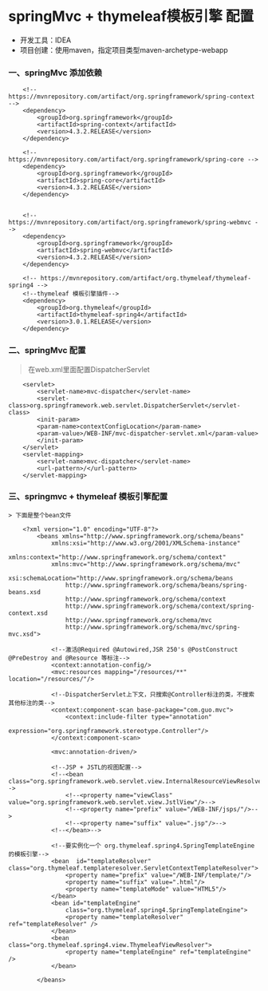 # springMvc + thymeleaf模板引擎 配置

* 开发工具：IDEA
* 项目创建：使用maven，指定项目类型maven-archetype-webapp

### 一、springMvc 添加依赖

        <!-- https://mvnrepository.com/artifact/org.springframework/spring-context -->
        <dependency>
            <groupId>org.springframework</groupId>
            <artifactId>spring-context</artifactId>
            <version>4.3.2.RELEASE</version>
        </dependency>

        <!-- https://mvnrepository.com/artifact/org.springframework/spring-core -->
        <dependency>
            <groupId>org.springframework</groupId>
            <artifactId>spring-core</artifactId>
            <version>4.3.2.RELEASE</version>
        </dependency>


        <!-- https://mvnrepository.com/artifact/org.springframework/spring-webmvc -->
        <dependency>
            <groupId>org.springframework</groupId>
            <artifactId>spring-webmvc</artifactId>
            <version>4.3.2.RELEASE</version>
        </dependency>
                
        <!-- https://mvnrepository.com/artifact/org.thymeleaf/thymeleaf-spring4 -->
        <!--thymeleaf 模板引擎插件-->
        <dependency>
            <groupId>org.thymeleaf</groupId>
            <artifactId>thymeleaf-spring4</artifactId>
            <version>3.0.1.RELEASE</version>
        </dependency>

### 二、springMvc 配置
   > 在web.xml里面配置DispatcherServlet

        <servlet>
            <servlet-name>mvc-dispatcher</servlet-name>
            <servlet-class>org.springframework.web.servlet.DispatcherServlet</servlet-class>
            <init-param>
            <param-name>contextConfigLocation</param-name>
            <param-value>/WEB-INF/mvc-dispatcher-servlet.xml</param-value>
            </init-param>
        </servlet>
        <servlet-mapping>
            <servlet-name>mvc-dispatcher</servlet-name>
            <url-pattern>/</url-pattern>
        </servlet-mapping>


### 三、springmvc + thymeleaf 模板引擎配置
    > 下面是整个bean文件

        <?xml version="1.0" encoding="UTF-8"?>
            <beans xmlns="http://www.springframework.org/schema/beans"
                xmlns:xsi="http://www.w3.org/2001/XMLSchema-instance"
                xmlns:context="http://www.springframework.org/schema/context"
                xmlns:mvc="http://www.springframework.org/schema/mvc"
                xsi:schemaLocation="http://www.springframework.org/schema/beans
                    http://www.springframework.org/schema/beans/spring-beans.xsd
                    http://www.springframework.org/schema/context
                    http://www.springframework.org/schema/context/spring-context.xsd
                    http://www.springframework.org/schema/mvc
                    http://www.springframework.org/schema/mvc/spring-mvc.xsd">

                <!--激活@Required @Autowired,JSR 250's @PostConstruct @PreDestroy and @Resource 等标注-->
                <context:annotation-config/>
                <mvc:resources mapping="/resources/**" location="/resources/"/>

                <!--DispatcherServlet上下文，只搜索@Controller标注的类，不搜索其他标注的类-->
                <context:component-scan base-package="com.guo.mvc">
                    <context:include-filter type="annotation"
                                            expression="org.springframework.stereotype.Controller"/>
                </context:component-scan>

                <mvc:annotation-driven/>

                <!--JSP + JSTL的视图配置-->
                <!--<bean class="org.springframework.web.servlet.view.InternalResourceViewResolver">-->
                    <!--<property name="viewClass" value="org.springframework.web.servlet.view.JstlView"/>-->
                    <!--<property name="prefix" value="/WEB-INF/jsps/"/>-->
                    <!--<property name="suffix" value=".jsp"/>-->
                <!--</bean>-->

                <!--要实例化一个 org.thymeleaf.spring4.SpringTemplateEngine的模板引擎-->
                <bean  id="templateResolver" class="org.thymeleaf.templateresolver.ServletContextTemplateResolver">
                    <property name="prefix" value="/WEB-INF/template/"/>
                    <property name="suffix" value=".html"/>
                    <property name="templateMode" value="HTML5"/>
                </bean>
                <bean id="templateEngine"
                    class="org.thymeleaf.spring4.SpringTemplateEngine">
                    <property name="templateResolver" ref="templateResolver" />
                </bean>
                <bean class="org.thymeleaf.spring4.view.ThymeleafViewResolver">
                    <property name="templateEngine" ref="templateEngine" />
                </bean>

            </beans>